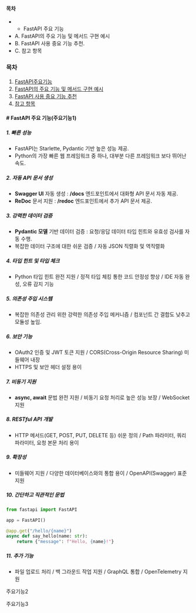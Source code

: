 #### 목차
* * FastAPI 주요 기능
* A. FastAPI의 주요 기능 및 메서드 구현 예시
* B. FastAPI 사용 중요 기능 추천.
* C. 참고 항목
### 목차

1. [FastAPI주요기능](#1-주요기능1)
2. [FastAPI의 주요 기능 및 메서드 구현 예시](#2-주요기능2)
3. [FastAPI 사용 중요 기능 추천](#3-주요기능3)
4. [참고 항목](#4-참고항목)


#### # FastAPI 주요 기능(주요기능1)

##### 1. 빠른 성능
- FastAPI는 Starlette, Pydantic 기반 높은 성능 제공.
- Python의 가장 빠른 웹 프레임워크 중 하나, 대부분 다른 프레임워크 보다 뛰어난 속도.

##### 2. 자동 API 문서 생성
- **Swagger UI** 자동 생성 :  **/docs** 엔드포인트에서 대화형 API 문서 자동 제공.
- **ReDoc** 문서 지원 : **/redoc** 엔드포인트에서 추가 API 문서 제공.

##### 3. 강력한 데이터 검증
- **Pydantic 모델** 기반 데이터 검증 : 요청/응답 데이터 타입 힌트와 유효성 검사를 자동 수행.
- 복잡한 데이터 구조에 대한 쉬운 검증 / 자동 JSON 직렬화 및 역직렬화

##### 4. 타입 힌트 및 타입 체크
- Python 타입 힌트 완전 지원 / 정적 타입 체킹 통한 코드 안정성 향상 / IDE 자동 완성, 오류 감지 기능

##### 5. 의존성 주입 시스템
- 복잡한 의존성 관리 위한 강력한 의존성 주입 메커니즘 / 컴포넌트 간 결합도 낮추고 모듈성 높임.

##### 6. 보안 기능
- OAuth2 인증 및 JWT 토큰 지원 / CORS(Cross-Origin Resource Sharing) 미들웨어 내장
- HTTPS 및 보안 헤더 설정 용이

##### 7. 비동기 지원
- **async, await** 문법 완전 지원 / 비동기 요청 처리로 높은 성능 보장 / WebSocket 지원

##### 8. RESTful API 개발
- HTTP 메서드(GET, POST, PUT, DELETE 등) 쉬운 정의 / Path 파라미터, 쿼리 파라미터, 요청 본문 처리 용이

##### 9. 확장성
- 미들웨어 지원 / 다양한 데이터베이스와의 통합 용이 / OpenAPI(Swagger) 표준 지원

##### 10. 간단하고 직관적인 문법
```python
from fastapi import FastAPI

app = FastAPI()

@app.get("/hello/{name}")
async def say_hello(name: str):
    return {"message": f"Hello, {name}!"}
```

##### 11. 추가 기능
- 파일 업로드 처리 / 백 그라운드 작업 지원 /  GraphQL 통합 / OpenTelemetry 지원


주요기능2





주요기능3

